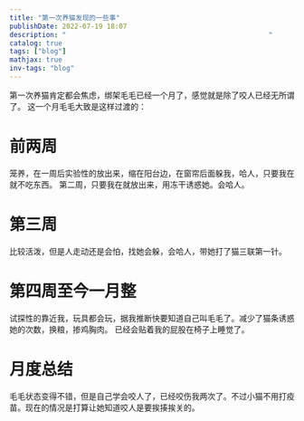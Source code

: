```yaml
---
title: "第一次养猫发现的一些事"
publishDate: 2022-07-19 18:07
description: "                                                  " 
catalog: true
tags: ["blog"]
mathjax: true
inv-tags: "blog"
---
```

第一次养猫肯定都会焦虑，绑架毛毛已经一个月了，感觉就是除了咬人已经无所谓了。
这一个月毛毛大致是这样过渡的：
# 前两周
笼养，在一周后实验性的放出来，缩在阳台边，在窗帘后面躲我，哈人，只要我在就不吃东西。
第二周，只要我在就放出来，用冻干诱惑她。会哈人。
# 第三周
比较活泼，但是人走动还是会怕，找她会躲，会哈人，带她打了猫三联第一针。
# 第四周至今一月整
试探性的靠近我，玩具都会玩，据我推断快要知道自己叫毛毛了。减少了猫条诱惑她的次数，换粮，掺鸡胸肉。
已经会贴着我的屁股在椅子上睡觉了。

# 月度总结
毛毛状态变得不错，但是自己学会咬人了，已经咬伤我两次了。不过小猫不用打疫苗。现在的情况是打算让她知道咬人是要挨揍挨关的。